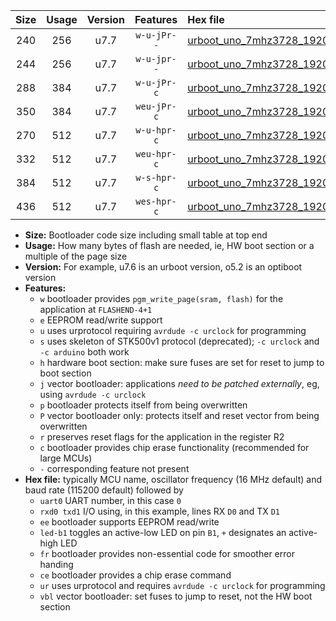 |Size|Usage|Version|Features|Hex file|
|:-:|:-:|:-:|:-:|:--|
|240|256|u7.7|`w-u-jPr--`|[urboot_uno_7mhz3728_19200bps_uart0_rxd0_txd1_led+b5_ur_vbl.hex](https://raw.githubusercontent.com/stefanrueger/urboot.hex/main/boards/uno/fcpu_7mhz3728/19200_bps/urboot_uno_7mhz3728_19200bps_uart0_rxd0_txd1_led+b5_ur_vbl.hex)|
|244|256|u7.7|`w-u-jpr--`|[urboot_uno_7mhz3728_19200bps_uart0_rxd0_txd1_led+b5_fr_ur_vbl.hex](https://raw.githubusercontent.com/stefanrueger/urboot.hex/main/boards/uno/fcpu_7mhz3728/19200_bps/urboot_uno_7mhz3728_19200bps_uart0_rxd0_txd1_led+b5_fr_ur_vbl.hex)|
|288|384|u7.7|`w-u-jPr-c`|[urboot_uno_7mhz3728_19200bps_uart0_rxd0_txd1_led+b5_fr_ce_ur_vbl.hex](https://raw.githubusercontent.com/stefanrueger/urboot.hex/main/boards/uno/fcpu_7mhz3728/19200_bps/urboot_uno_7mhz3728_19200bps_uart0_rxd0_txd1_led+b5_fr_ce_ur_vbl.hex)|
|350|384|u7.7|`weu-jPr-c`|[urboot_uno_7mhz3728_19200bps_uart0_rxd0_txd1_ee_led+b5_fr_ce_ur_vbl.hex](https://raw.githubusercontent.com/stefanrueger/urboot.hex/main/boards/uno/fcpu_7mhz3728/19200_bps/urboot_uno_7mhz3728_19200bps_uart0_rxd0_txd1_ee_led+b5_fr_ce_ur_vbl.hex)|
|270|512|u7.7|`w-u-hpr-c`|[urboot_uno_7mhz3728_19200bps_uart0_rxd0_txd1_led+b5_fr_ce_ur.hex](https://raw.githubusercontent.com/stefanrueger/urboot.hex/main/boards/uno/fcpu_7mhz3728/19200_bps/urboot_uno_7mhz3728_19200bps_uart0_rxd0_txd1_led+b5_fr_ce_ur.hex)|
|332|512|u7.7|`weu-hpr-c`|[urboot_uno_7mhz3728_19200bps_uart0_rxd0_txd1_ee_led+b5_fr_ce_ur.hex](https://raw.githubusercontent.com/stefanrueger/urboot.hex/main/boards/uno/fcpu_7mhz3728/19200_bps/urboot_uno_7mhz3728_19200bps_uart0_rxd0_txd1_ee_led+b5_fr_ce_ur.hex)|
|384|512|u7.7|`w-s-hpr-c`|[urboot_uno_7mhz3728_19200bps_uart0_rxd0_txd1_led+b5_fr_ce.hex](https://raw.githubusercontent.com/stefanrueger/urboot.hex/main/boards/uno/fcpu_7mhz3728/19200_bps/urboot_uno_7mhz3728_19200bps_uart0_rxd0_txd1_led+b5_fr_ce.hex)|
|436|512|u7.7|`wes-hpr-c`|[urboot_uno_7mhz3728_19200bps_uart0_rxd0_txd1_ee_led+b5_fr_ce.hex](https://raw.githubusercontent.com/stefanrueger/urboot.hex/main/boards/uno/fcpu_7mhz3728/19200_bps/urboot_uno_7mhz3728_19200bps_uart0_rxd0_txd1_ee_led+b5_fr_ce.hex)|

- **Size:** Bootloader code size including small table at top end
- **Usage:** How many bytes of flash are needed, ie, HW boot section or a multiple of the page size
- **Version:** For example, u7.6 is an urboot version, o5.2 is an optiboot version
- **Features:**
  + `w` bootloader provides `pgm_write_page(sram, flash)` for the application at `FLASHEND-4+1`
  + `e` EEPROM read/write support
  + `u` uses urprotocol requiring `avrdude -c urclock` for programming
  + `s` uses skeleton of STK500v1 protocol (deprecated); `-c urclock` and `-c arduino` both work
  + `h` hardware boot section: make sure fuses are set for reset to jump to boot section
  + `j` vector bootloader: applications *need to be patched externally*, eg, using `avrdude -c urclock`
  + `p` bootloader protects itself from being overwritten
  + `P` vector bootloader only: protects itself and reset vector from being overwritten
  + `r` preserves reset flags for the application in the register R2
  + `c` bootloader provides chip erase functionality (recommended for large MCUs)
  + `-` corresponding feature not present
- **Hex file:** typically MCU name, oscillator frequency (16 MHz default) and baud rate (115200 default) followed by
  + `uart0` UART number, in this case `0`
  + `rxd0 txd1` I/O using, in this example, lines RX `D0` and TX `D1`
  + `ee` bootloader supports EEPROM read/write
  + `led-b1` toggles an active-low LED on pin `B1`, `+` designates an active-high LED
  + `fr` bootloader provides non-essential code for smoother error handing
  + `ce` bootloader provides a chip erase command
  + `ur` uses urprotocol and requires `avrdude -c urclock` for programming
  + `vbl` vector bootloader: set fuses to jump to reset, not the HW boot section
